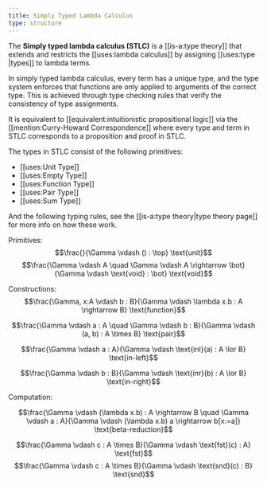 ```yaml
---
title: Simply Typed Lambda Calculus
type: structure
---
```


The **Simply typed lambda calculus (STLC)** is a [[is-a:type theory]] that extends and restricts the [[uses:lambda calculus]] by assigning [[uses:type
|types]] to lambda terms.

In simply typed lambda calculus, every term has a unique type, and the type system enforces that functions are only applied to arguments of the correct type. This is achieved through type checking rules that verify the consistency of type assignments.

It is equivalent to [[equivalent:intuitionistic propositional logic]] via the [[mention:Curry-Howard Correspondence]] where every type and term in STLC corresponds to a proposition and proof in STLC.

The types in STLC consist of the following primitives:
 - [[uses:Unit Type]]
 - [[uses:Empty Type]]
 - [[uses:Function Type]]
 - [[uses:Pair Type]]
 - [[uses:Sum Type]]

And the following typing rules, see the [[is-a:type theory|type theory page]] for more info on how these work.

Primitives:
$$\frac{}{\Gamma \vdash () : \top} \text{unit}$$
$$\frac{\Gamma \vdash A \quad \Gamma \vdash A \rightarrow \bot}{\Gamma \vdash \text{void} : \bot} \text{void}$$

Constructions:
$$\frac{\Gamma, x:A \vdash b : B}{\Gamma \vdash \lambda x.b : A \rightarrow B} \text{function}$$

$$\frac{\Gamma \vdash a : A \quad \Gamma \vdash b : B}{\Gamma \vdash (a, b) : A \times B} \text{pair}$$

$$\frac{\Gamma \vdash a : A}{\Gamma \vdash \text{inl}(a) : A \lor B} \text{in-left}$$

$$\frac{\Gamma \vdash b : B}{\Gamma \vdash \text{inr}(b) : A \lor B} \text{in-right}$$

Computation:

$$\frac{\Gamma \vdash (\lambda x.b) : A \rightarrow B \quad \Gamma \vdash a : A}{\Gamma \vdash (\lambda x.b) a \rightarrow b[x:=a]} \text{beta-reduction}$$

$$\frac{\Gamma \vdash c : A \times B}{\Gamma \vdash \text{fst}(c) : A} \text{fst}$$
$$\frac{\Gamma \vdash c : A \times B}{\Gamma \vdash \text{snd}(c) : B} \text{snd}$$